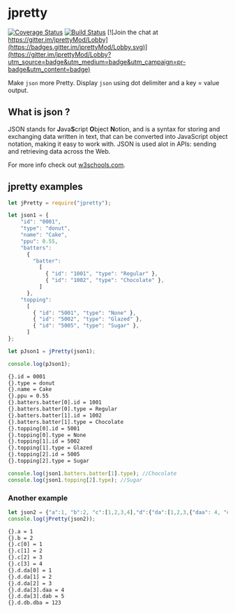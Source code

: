 # jpretty

[![Coverage Status](https://coveralls.io/repos/github/frankc60/jpretty/badge.svg)](https://coveralls.io/github/frankc60/jpretty)
[![Build Status](https://travis-ci.org/frankc60/jpretty.svg?branch=master)](https://travis-ci.org/frankc60/jpretty)
[![Join the chat at https://gitter.im/jprettyMod/Lobby](https://badges.gitter.im/jprettyMod/Lobby.svg)](https://gitter.im/jprettyMod/Lobby?utm_source=badge&utm_medium=badge&utm_campaign=pr-badge&utm_content=badge)

Make `json` more Pretty. Display `json` using dot delimiter and a key = value output.

## What is json ?
JSON stands for **J**ava**S**cript **O**bject **N**otion, and is a syntax for storing and exchanging data written in text, that can be converted into JavaScript object notation, making it easy to work with.
JSON is used alot in APIs: sending and retrieving data across the Web.

For more info check out [w3schools.com](https://www.w3schools.com/js/js_json_intro.asp).

## jpretty examples

```js
let jPretty = require("jpretty");

let json1 = {
    "id": "0001",
    "type": "donut",
    "name": "Cake",
    "ppu": 0.55,
    "batters":
      {
        "batter":
          [
            { "id": "1001", "type": "Regular" },
            { "id": "1002", "type": "Chocolate" },
          ]
      },
    "topping":
      [
        { "id": "5001", "type": "None" },
        { "id": "5002", "type": "Glazed" },
        { "id": "5005", "type": "Sugar" },
      ]
};

let pJson1 = jPretty(json1);

console.log(pJson1);
```

```sh
{}.id = 0001
{}.type = donut
{}.name = Cake
{}.ppu = 0.55
{}.batters.batter[0].id = 1001
{}.batters.batter[0].type = Regular
{}.batters.batter[1].id = 1002
{}.batters.batter[1].type = Chocolate
{}.topping[0].id = 5001
{}.topping[0].type = None
{}.topping[1].id = 5002
{}.topping[1].type = Glazed
{}.topping[2].id = 5005
{}.topping[2].type = Sugar
```

```js
console.log(json1.batters.batter[1].type); //Chocolate
console.log(json1.topping[2].type); //Sugar

```

### Another example

```js
let json2 = {"a":1, "b":2, "c":[1,2,3,4],"d":{"da":[1,2,3,{"daa": 4, "dab":5}],"db":{ "dba": 123}}};
console.log(jPretty(json2));
```

```sh
{}.a = 1
{}.b = 2
{}.c[0] = 1
{}.c[1] = 2
{}.c[2] = 3
{}.c[3] = 4
{}.d.da[0] = 1
{}.d.da[1] = 2
{}.d.da[2] = 3
{}.d.da[3].daa = 4
{}.d.da[3].dab = 5
{}.d.db.dba = 123
```